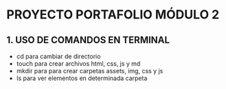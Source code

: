 # PROYECTO PORTAFOLIO MÓDULO 2

## 1. USO DE COMANDOS EN TERMINAL
- cd para cambiar de directorio
- touch para crear archivos html, css, js y md
- mkdir para para crear carpetas assets, img, css y js
- ls para ver elementos en determinada carpeta